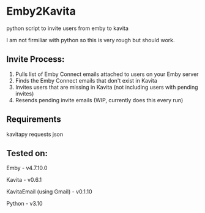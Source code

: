 # Emby2Kavita
python script to invite users from emby to kavita

I am not firmiliar with python so this is very rough but should work.

## Invite Process:
1. Pulls list of Emby Connect emails attached to users on your Emby server
2. Finds the Emby Connect emails that don't exist in Kavita
3. Invites users that are missing in Kavita (not including users with pending invites)
4. Resends pending invite emails (WIP, currently does this every run)

## Requirements
kavitapy
requests
json

## Tested on:
Emby - v4.7.10.0

Kavita - v0.6.1

KavitaEmail (using Gmail) - v0.1.10

Python - v3.10
